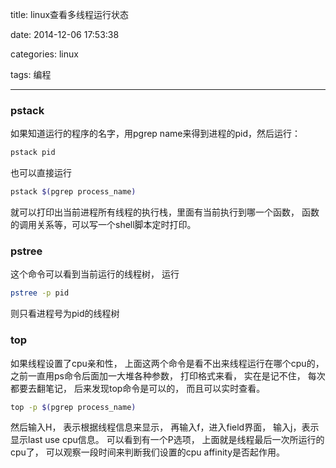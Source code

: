 ﻿title: linux查看多线程运行状态

date: 2014-12-06 17:53:38

categories: linux

tags: 编程

---


### **pstack**

如果知道运行的程序的名字，用pgrep name来得到进程的pid，然后运行：

``` bash
pstack pid
```
也可以直接运行
``` bash
pstack $(pgrep process_name)
```
就可以打印出当前进程所有线程的执行栈，里面有当前执行到哪一个函数， 函数的调用关系等，可以写一个shell脚本定时打印。
### **pstree**
这个命令可以看到当前运行的线程树， 运行
``` bash
pstree -p pid
```
则只看进程号为pid的线程树
### **top**
如果线程设置了cpu亲和性， 上面这两个命令是看不出来线程运行在哪个cpu的，之前一直用ps命令后面加一大堆各种参数， 打印格式来看， 实在是记不住， 每次都要去翻笔记， 后来发现top命令是可以的， 而且可以实时查看。
``` bash
top -p $(pgrep process_name)
```
然后输入H， 表示根据线程信息来显示， 再输入f，进入field界面， 输入j，表示显示last use cpu信息。
可以看到有一个P选项， 上面就是线程最后一次所运行的cpu了， 可以观察一段时间来判断我们设置的cpu affinity是否起作用。
